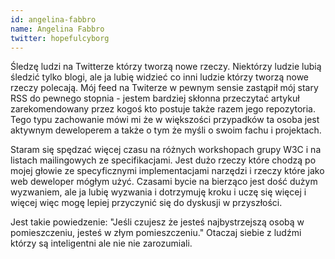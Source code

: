 ```yaml
---
id: angelina-fabbro
name: Angelina Fabbro
twitter: hopefulcyborg
---
```


Śledzę ludzi na Twitterze którzy tworzą nowe rzeczy. Niektórzy ludzie lubią śledzić tylko blogi, ale ja lubię widzieć co inni ludzie którzy tworzą nowe rzeczy polecają. Mój feed na Twiterze w pewnym sensie zastąpił mój stary RSS do pewnego stopnia - jestem bardziej skłonna przeczytać artykuł zarekomendowany przez kogoś kto postuje także razem jego repozytoria. Tego typu zachowanie mówi mi że w większości przypadków ta osoba jest aktywnym deweloperem a także o tym że myśli o swoim fachu i projektach.

Staram się spędzać więcej czasu na różnych workshopach grupy W3C i na listach mailingowych ze specifikacjami. Jest dużo rzeczy które chodzą po mojej głowie ze specyficznymi implementacjami narzędzi i rzeczy które jako web deweloper mógłym użyć.
Czasami bycie na bierząco jest dość dużym wyzwaniem, ale ja lubię wyzwania i dotrzymuję kroku i uczę się więcej i więcej więc mogę lepiej przyczynić się do dyskusji w przyszłości.

Jest takie powiedzenie: "Jeśli czujesz że jesteś najbystrzejszą osobą w pomieszczeniu, jesteś w złym pomieszczeniu."
Otaczaj siebie z ludźmi którzy są inteligentni ale nie nie zarozumiali.